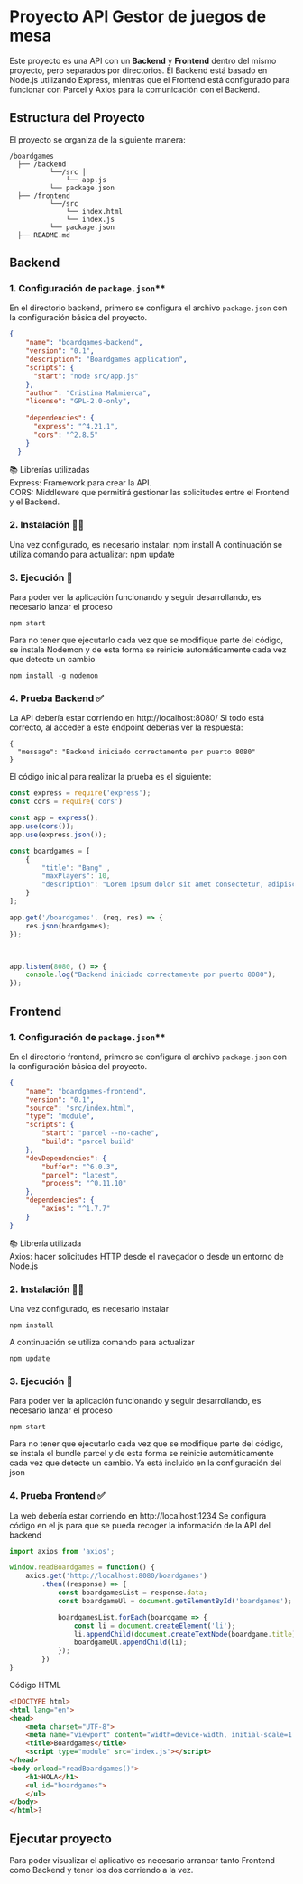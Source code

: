 # Proyecto API Gestor de juegos de mesa

Este proyecto es una API con un **Backend** y **Frontend** dentro del mismo proyecto, pero separados por directorios. El Backend está basado en Node.js utilizando Express, mientras que el Frontend está configurado para funcionar con Parcel y Axios para la comunicación con el Backend.

## Estructura del Proyecto

El proyecto se organiza de la siguiente manera:
```
/boardgames
  ├── /backend  
          └──/src │
              └── app.js 
          └── package.json 
  ├── /frontend 
          └──/src   
              └── index.html
              └── index.js 
          └── package.json 
  ├── README.md
```


## Backend 

### 1.  Configuración de `package.json`**

En el directorio backend, primero se configura el archivo `package.json` con la configuración básica del proyecto.
```json
{
    "name": "boardgames-backend",
    "version": "0.1",
    "description": "Boardgames application",
    "scripts": {
      "start": "node src/app.js"
    },
    "author": "Cristina Malmierca",
    "license": "GPL-2.0-only",
   
    "dependencies": {
      "express": "^4.21.1",
      "cors": "^2.8.5"
    }
  }
```
📚 Librerías utilizadas <br>
Express: Framework para crear la API.<br>
CORS: Middleware que permitirá gestionar las solicitudes entre el Frontend y el Backend.


### 2.  Instalación 👩‍💻
Una vez configurado, es necesario instalar: npm install
A continuación se utiliza comando para actualizar: npm update


### 3.  Ejecución 🏃
Para poder ver la aplicación funcionando y seguir desarrollando, es necesario lanzar el proceso 
```
npm start
```
Para no tener que ejecutarlo cada vez que se modifique parte del código, se instala Nodemon y de esta forma se reinicie automáticamente cada vez que detecte un cambio
```
npm install -g nodemon
```

### 4.  Prueba Backend ✅
La API debería estar corriendo en http://localhost:8080/ 
Si todo está correcto, al acceder a este endpoint deberías ver la respuesta:
```
{
  "message": "Backend iniciado correctamente por puerto 8080"
}
```
El código inicial para realizar la prueba es el siguiente:
```javascript
const express = require('express');
const cors = require('cors')

const app = express();
app.use(cors());
app.use(express.json());

const boardgames = [
    {
        "title": "Bang" ,
        "maxPlayers": 10,
        "description": "Lorem ipsum dolor sit amet consectetur, adipiscing elit massa molestie, integer pretium scelerisque ac."
    }
];

app.get('/boardgames', (req, res) => {
    res.json(boardgames);
});



app.listen(8080, () => {
    console.log("Backend iniciado correctamente por puerto 8080");
});
```


## Frontend

### 1.  Configuración de `package.json`**
En el directorio frontend, primero se configura el archivo `package.json` con la configuración básica del proyecto.

```json
{
    "name": "boardgames-frontend",
    "version": "0.1",
    "source": "src/index.html",
    "type": "module",
    "scripts": {
        "start": "parcel --no-cache",
        "build": "parcel build"
    },
    "devDependencies": {
        "buffer": "^6.0.3",
        "parcel": "latest",
        "process": "^0.11.10"
    },
    "dependencies": {
        "axios": "^1.7.7"
    }
}
```
📚 Librería utilizada <br>
Axios: hacer solicitudes HTTP desde el navegador o desde un entorno de Node.js


### 2.  Instalación 👩‍💻
Una vez configurado, es necesario instalar
```
npm install
```
A continuación se utiliza comando para actualizar
```
npm update
```

### 3.  Ejecución 🏃
Para poder ver la aplicación funcionando y seguir desarrollando, es necesario lanzar el proceso 
```
npm start
```
Para no tener que ejecutarlo cada vez que se modifique parte del código, se instala el bundle parcel y de esta forma se reinicie automáticamente cada vez que detecte un cambio.
Ya está incluido en la configuración del json


### 4.  Prueba Frontend ✅
La web debería estar corriendo en http://localhost:1234 
Se configura código en el js para que se pueda recoger la información de la API del backend
```javascript
import axios from 'axios';

window.readBoardgames = function() {
    axios.get('http://localhost:8080/boardgames')
        .then((response) => {
            const boardgamesList = response.data;
            const boardgameUl = document.getElementById('boardgames');

            boardgamesList.forEach(boardgame => {
                const li = document.createElement('li');
                li.appendChild(document.createTextNode(boardgame.title));
                boardgameUl.appendChild(li);
            });
        })
}
```

Código HTML
```html
<!DOCTYPE html>
<html lang="en">
<head>
    <meta charset="UTF-8">
    <meta name="viewport" content="width=device-width, initial-scale=1.0">
    <title>Boardgames</title>
    <script type="module" src="index.js"></script>
</head>
<body onload="readBoardgames()">
    <h1>HOLA</h1>
    <ul id="boardgames">
    </ul>
</body>
</html>?
```



## Ejecutar proyecto
Para poder visualizar el aplicativo es necesario arrancar tanto Frontend como Backend y tener los dos corriendo a la vez. 
